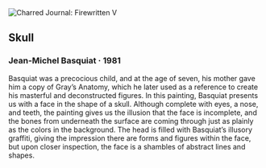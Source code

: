 <div class="artwork-of-the-day">
  <div class="container">
    <div class="img-wrapper">
      <img
        src="https://uploads5.wikiart.org/images/jean-michel-basquiat/head.jpg!Large.jpg"
        alt="Charred Journal: Firewritten V" />
    </div>
    <div class="artwork-detail">
      <div class="artwork-origin"> 
        <h2 class="artwork-name">Skull</h2>
        <h3 class="artist">
          Jean-Michel Basquiat
                    ·  1981
        </h3>
      </div>
      <p class="description">
        <span class="artwork-description-text ng-binding" ng-bind-html="viewModel.ArtworkOfTheDay.Description | unsafe">Basquiat was a precocious child, and at the age of seven, his mother gave him a copy of Gray’s Anatomy, which he later used as a reference to create his masterful and deconstructed figures. In this painting, Basquiat presents us with a face in the shape of a skull. Although complete with eyes, a nose, and teeth, the painting gives us the illusion that the face is incomplete, and the bones from underneath the surface are coming through just as plainly as the colors in the background. The head is filled with Basquiat’s illusory graffiti, giving the impression there are forms and figures within the face, but upon closer inspection, the face is a shambles of abstract lines and shapes.</span>
                        <div class="text-shadow-container" ng-show="showShadow" style=""></div>
      </p>
    </div>
  </div>

</div>
